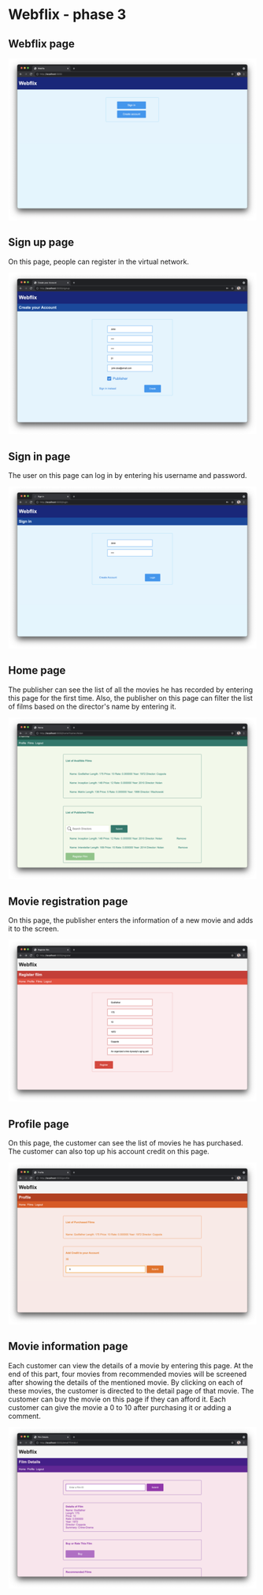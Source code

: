 # Webflix - phase 3

## Webflix page

![Webflix page](./img/webflix.png)

## Sign up page

On this page, people can register in the virtual network.

![Sign up page](./img/sign_up_page.png)

## Sign in page

The user on this page can log in by entering his username and password.

![Sign in page](./img/sign_in_page.png)

## Home page

The publisher can see the list of all the movies he has recorded by entering this page for the first time. Also, the publisher on this page can filter the list of films based on the director's name by entering it.

![Home page](./img/home_page.png)

## Movie registration page

On this page, the publisher enters the information of a new movie and adds it to the screen.

![Movie registration page](./img/register_movie_page.png)

## Profile page

On this page, the customer can see the list of movies he has purchased. The customer can also top up his account credit on this page.

![Profile page](./img/profile_page.png)

## Movie information page

Each customer can view the details of a movie by entering this page.
At the end of this part, four movies from recommended movies will be screened after showing the details of the mentioned movie. By clicking on each of these movies, the customer is directed to the detail page of that movie. The customer can buy the movie on this page if they can afford it. Each customer can give the movie a 0 to 10 after purchasing it or adding a comment.

![Movie information page](./img/movie_info_page.png)
